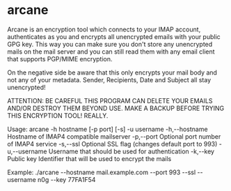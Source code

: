 arcane
======

Arcane is an encryption tool which connects to your IMAP account, authenticates as you and encrypts all unencrypted emails with your public GPG key. This way you can make sure you don't store any unencrypted mails on the mail server and you can still read them with any email client that supports PGP/MIME encryption.

On the negative side be aware that this only encrypts your mail body and not any of your metadata. Sender, Recipients, Date and Subject all stay unencrypted!

ATTENTION: BE CAREFUL THIS PROGRAM CAN DELETE YOUR EMAILS AND/OR DESTROY THEM BEYOND USE. MAKE A BACKUP BEFORE TRYING THIS ENCRYPTION TOOL! REALLY.

Usage: arcane -h hostname [-p port] [-s] -u username
  -h,--hostname	Hostname of IMAP4 compatible mailserver
	-p,--port	Optional port number of IMAP4 service
	-s,--ssl	Optional SSL flag (changes default port to 993)
	-u,--username	Username that should be used for authentication
	-k,--key	Public key Identifier that will be used to encrypt the mails


Example:
  ./arcane --hostname mail.example.com --port 993 --ssl --username n0g --key 77FA1F54
  
